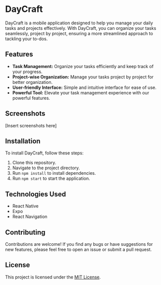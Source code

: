 # DayCraft

DayCraft is a mobile application designed to help you manage your daily tasks and projects effectively. With DayCraft, you can organize your tasks seamlessly, project by project, ensuring a more streamlined approach to tackling your to-dos.

## Features

- **Task Management:** Organize your tasks efficiently and keep track of your progress.
- **Project-wise Organization:** Manage your tasks project by project for better organization.
- **User-friendly Interface:** Simple and intuitive interface for ease of use.
- **Powerful Tool:** Elevate your task management experience with our powerful features.

## Screenshots

[Insert screenshots here]

## Installation

To install DayCraft, follow these steps:

1. Clone this repository.
2. Navigate to the project directory.
3. Run `npm install` to install dependencies.
4. Run `npm start` to start the application.

## Technologies Used

- React Native
- Expo
- React Navigation

## Contributing

Contributions are welcome! If you find any bugs or have suggestions for new features, please feel free to open an issue or submit a pull request.

## License

This project is licensed under the [MIT License](LICENSE).
